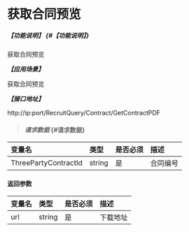 # 获取合同预览
##### _【功能说明】_ {#【功能说明】}

获取合同预览


_**【应用场景】**_

获取合同预览


_**【接口地址】**_

http://ip:port/RecruitQuery/Contract/GetContractPDF

> #### _请求数据_ {#请求数据}

| 变量名 | 类型 | 是否必须 | 描述 |
| :--- | :--- | :--- | :--- |
| ThreePartyContractId| string | 是 |合同编号|



#### 返回参数

| 变量名 | 类型 | 是否必须 | 描述 |
| :--- | :--- | :--- | :--- |
| url| string | 是 | 下载地址 |


